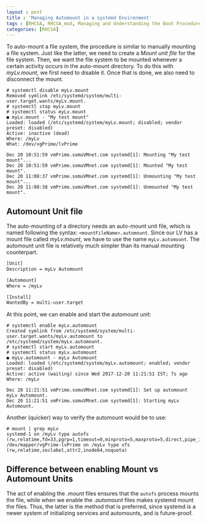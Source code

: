 ```yaml
---
layout : post
title : 'Managing Automount in a systemd Environment'
tags : [RHCSA, RHCSA_mod, Managing and Understanding the Boot Procedure, Managing File System mounts in a systemd Environment]
categories: [RHCSA]
---
```



To auto-mount a file system, the procedure is similar to manually
mounting a file system. Just like the latter, we need to create a *Mount
unit file* for the file system. Then, we want the file system to be
mounted whenever a certain activity occurs in the auto-mount directory.
To do this with *myLv.mount*, we first need to disable it. Once that is
done, we also need to disconnect the mount.

``` console
# systemctl disable myLv.mount
Removed symlink /etc/systemd/system/multi-user.target.wants/myLv.mount.
# systemctl stop myLv.mount
# systemctl status myLv.mount
● myLv.mount - "My test mount"
Loaded: loaded (/etc/systemd/system/myLv.mount; disabled; vendor preset: disabled)
Active: inactive (dead)
Where: /myLv
What: /dev/vgPrime/lvPrime

Dec 20 10:51:59 vmPrime.somuVMnet.com systemd[1]: Mounting "My test mount"...
Dec 20 10:51:59 vmPrime.somuVMnet.com systemd[1]: Mounted "My test mount".
Dec 20 11:08:37 vmPrime.somuVMnet.com systemd[1]: Unmounting "My test mount"...
Dec 20 11:08:38 vmPrime.somuVMnet.com systemd[1]: Unmounted "My test mount".
```

## Automount Unit file

The auto-mounting of a directory needs an auto-mount unit file, which is
named following the syntax: `<mountFileName>.automount`. Since our LV
has a mount file called *myLv.mount*, we have to use the name
`myLv.automount`. The automount unit file is relatively much simpler
than its manual mounting counterpart.

``` bash
[Unit]
Description = myLv Automount

[Automount]
Where = /myLv

[Install]
WantedBy = multi-user.target
```

At this point, we can enable and start the automount unit:

``` console
# systemctl enable myLv.automount
Created symlink from /etc/systemd/system/multi-user.target.wants/myLv.automount to /etc/systemd/system/myLv.automount.
# systemctl start myLv.automount
# systemctl status myLv.automount
● myLv.automount - myLv Automount
Loaded: loaded (/etc/systemd/system/myLv.automount; enabled; vendor preset: disabled)
Active: active (waiting) since Wed 2017-12-20 11:21:51 IST; 7s ago
Where: /myLv

Dec 20 11:21:51 vmPrime.somuVMnet.com systemd[1]: Set up automount myLv Automount.
Dec 20 11:21:51 vmPrime.somuVMnet.com systemd[1]: Starting myLv Automount.
```

Another (quicker) way to verify the automount would be to use:

``` console
# mount | grep myLv
systemd-1 on /myLv type autofs (rw,relatime,fd=33,pgrp=1,timeout=0,minproto=5,maxproto=5,direct,pipe_ino=13344)
/dev/mapper/vgPrime-lvPrime on /myLv type xfs (rw,relatime,seclabel,attr2,inode64,noquota)
```

## Difference between enabling Mount vs Automount Units

The act of enabling the *.mount* files ensures that the `autofs` process
mounts the file, while when we enable the *.automount* files makes
systemd mount the files. Thus, the latter is the method that is
preferred, since systemd is a newer system of initializing services and
automounts, and is future-proof.
